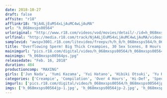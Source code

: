 ```yaml
---
date: 2018-10-27
draft: false
affsite: "r18"
afflinkr18: "NjA4LjEuMS4xLjAuMC4wLjAuMA"
url: "h_068mxsps00564"
urloriginal: "http://www.r18.com/videos/vod/movies/detail/-/id=h_068mxsps00564"
urlfinal: "http://media.r18.com/track/NjA4LjEuMS4xLjAuMC4wLjAuMA/videos/vod/movies/detail/-/id=h_068mxsps00564"
samplevid: "awspv3001.r18.com/litevideo/freepv/h/h_0/h_068mxsps564/h_068mxsps564_dmb_w.mp4"
title: "Overflowing Sperm! Big Thick Creampies, 30 Sex Scenes, 8 Hours Deluxe vol. 3"
mainimgurl: "pics.r18.com/digital/video/h_068mxsps00564/h_068mxsps00564ps.jpg"
mainimgs: "h_068mxsps00564ps.jpg"
releasedate: "Feb. 16, 2018"
duration: 484
productioncomp: "MAXING"
girls: ['Jun Nada', 'Yumi Kazama', 'Yui Hatano', 'Hibiki Otsuki', 'Yu Konishi', 'Aika', 'Kana Yume', 'Nozomi Aso', 'Yukina', 'Yukina Shiraishi']
categories: ['Creampie', 'Compilation', 'Over 4 Hours', 'Hi-Def', 'Special 7 studios SALE']
imgurls: ['pics.r18.com/digital/video/h_068mxsps00564/h_068mxsps00564jp-1.jpg', 'pics.r18.com/digital/video/h_068mxsps00564/h_068mxsps00564jp-2.jpg', 'pics.r18.com/digital/video/h_068mxsps00564/h_068mxsps00564jp-3.jpg', 'pics.r18.com/digital/video/h_068mxsps00564/h_068mxsps00564jp-4.jpg', 'pics.r18.com/digital/video/h_068mxsps00564/h_068mxsps00564jp-5.jpg', 'pics.r18.com/digital/video/h_068mxsps00564/h_068mxsps00564jp-6.jpg', 'pics.r18.com/digital/video/h_068mxsps00564/h_068mxsps00564jp-7.jpg', 'pics.r18.com/digital/video/h_068mxsps00564/h_068mxsps00564jp-8.jpg', 'pics.r18.com/digital/video/h_068mxsps00564/h_068mxsps00564jp-9.jpg', 'pics.r18.com/digital/video/h_068mxsps00564/h_068mxsps00564jp-10.jpg', 'pics.r18.com/digital/video/h_068mxsps00564/h_068mxsps00564jp-11.jpg', 'pics.r18.com/digital/video/h_068mxsps00564/h_068mxsps00564jp-12.jpg', 'pics.r18.com/digital/video/h_068mxsps00564/h_068mxsps00564jp-13.jpg', 'pics.r18.com/digital/video/h_068mxsps00564/h_068mxsps00564jp-14.jpg', 'pics.r18.com/digital/video/h_068mxsps00564/h_068mxsps00564jp-15.jpg', 'pics.r18.com/digital/video/h_068mxsps00564/h_068mxsps00564jp-16.jpg', 'pics.r18.com/digital/video/h_068mxsps00564/h_068mxsps00564jp-17.jpg', 'pics.r18.com/digital/video/h_068mxsps00564/h_068mxsps00564jp-18.jpg', 'pics.r18.com/digital/video/h_068mxsps00564/h_068mxsps00564jp-19.jpg', 'pics.r18.com/digital/video/h_068mxsps00564/h_068mxsps00564jp-20.jpg']
imgs: ['h_068mxsps00564jp-1.jpg', 'h_068mxsps00564jp-2.jpg', 'h_068mxsps00564jp-3.jpg', 'h_068mxsps00564jp-4.jpg', 'h_068mxsps00564jp-5.jpg', 'h_068mxsps00564jp-6.jpg', 'h_068mxsps00564jp-7.jpg', 'h_068mxsps00564jp-8.jpg', 'h_068mxsps00564jp-9.jpg', 'h_068mxsps00564jp-10.jpg', 'h_068mxsps00564jp-11.jpg', 'h_068mxsps00564jp-12.jpg', 'h_068mxsps00564jp-13.jpg', 'h_068mxsps00564jp-14.jpg', 'h_068mxsps00564jp-15.jpg', 'h_068mxsps00564jp-16.jpg', 'h_068mxsps00564jp-17.jpg', 'h_068mxsps00564jp-18.jpg', 'h_068mxsps00564jp-19.jpg', 'h_068mxsps00564jp-20.jpg']
---
```

